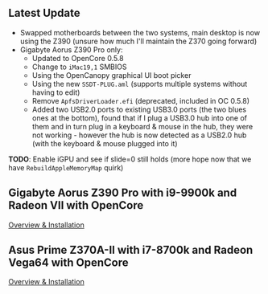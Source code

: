 ## Latest Update

* Swapped motherboards between the two systems, main desktop is now using the Z390 (unsure how much I'll maintain the Z370 going forward)
* Gigabyte Aorus Z390 Pro only:
  * Updated to OpenCore 0.5.8
  * Change to `iMac19,1` SMBIOS 
  * Using the OpenCanopy graphical UI boot picker 
  * Using the new `SSDT-PLUG.aml` (supports multiple systems without having to edit)
  * Remove `ApfsDriverLoader.efi` (deprecated, included in OC 0.5.8)
  * Added two USB2.0 ports to existing USB3.0 ports (the two blues ones at the bottom), found that if I plug a USB3.0 hub into one of them and in turn plug in a keyboard & mouse in the hub, they were not working - however the hub is now detected as a USB2.0 hub (with the keyboard & mouse plugged into it)

**TODO**: Enable iGPU and see if slide=0 still holds (more hope now that we have `RebuildAppleMemoryMap` quirk)

## Gigabyte Aorus Z390 Pro with i9-9900k and Radeon VII with OpenCore

[Overview & Installation](gigabyte_z390_aorus_pro/)

## Asus Prime Z370A-II with i7-8700k and Radeon Vega64 with OpenCore

[Overview & Installation](asus_prime_z370a-ii/)

